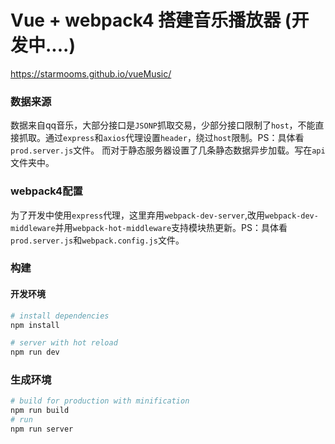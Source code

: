 # Vue + webpack4 搭建音乐播放器 (开发中....)
https://starmooms.github.io/vueMusic/

### 数据来源
数据来自qq音乐，大部分接口是`JSONP`抓取交易，少部分接口限制了`host`，不能直接抓取。通过`express`和`axios`代理设置`header`，绕过`host`限制。PS：具体看`prod.server.js`文件。
而对于静态服务器设置了几条静态数据异步加载。写在`api`文件夹中。

### webpack4配置
为了开发中使用`express`代理，这里弃用`webpack-dev-server`,改用`webpack-dev-middleware`并用`webpack-hot-middleware`支持模块热更新。PS：具体看`prod.server.js`和`webpack.config.js`文件。


### 构建
#### 开发环境

``` bash
# install dependencies
npm install

# server with hot reload
npm run dev
```
### 生成环境
``` bash
# build for production with minification
npm run build
# run
npm run server
```
